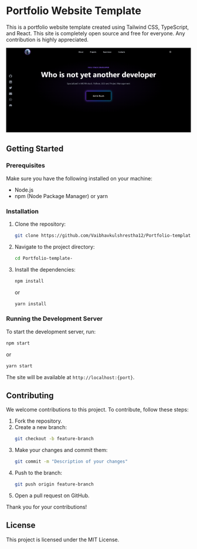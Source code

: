 # Portfolio Website Template

This is a portfolio website template created using Tailwind CSS, TypeScript, and React. This site is completely open source and free for everyone. Any contribution is highly appreciated.

![Preview](./public/images/preview.png)

## Getting Started

### Prerequisites

Make sure you have the following installed on your machine:
- Node.js
- npm (Node Package Manager) or yarn

### Installation

1. Clone the repository:
    ```bash
    git clone https://github.com/Vaibhavkulshrestha12/Portfolio-template.git
    ```

2. Navigate to the project directory:
    ```bash
    cd Portfolio-template-
    ```

3. Install the dependencies:
    ```bash
    npm install
    ```
    or
    ```bash
    yarn install
    ```

### Running the Development Server

To start the development server, run:
```bash
npm start
```
or
```bash
yarn start
```
The site will be available at `http://localhost:{port}`.

## Contributing

We welcome contributions to this project. To contribute, follow these steps:

1. Fork the repository.
2. Create a new branch:
    ```bash
    git checkout -b feature-branch
    ```
3. Make your changes and commit them:
    ```bash
    git commit -m "Description of your changes"
    ```
4. Push to the branch:
    ```bash
    git push origin feature-branch
    ```
5. Open a pull request on GitHub.

Thank you for your contributions!

## License

This project is licensed under the MIT License.
